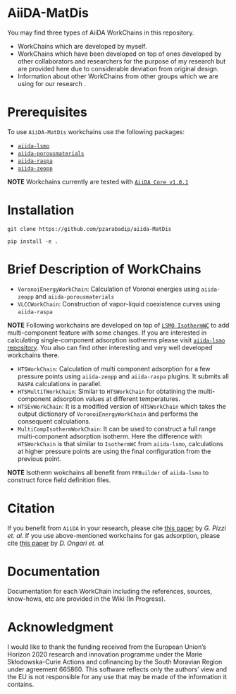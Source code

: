 # AiiDA-MatDis

You may find three types of AiiDA WorkChains in this
repository.

* WorkChains which are developed by myself.
* WorkChains which have been developed on top of ones developed by other collaborators and
researchers for the purpose of my research but are provided here due to considerable deviation from
original design.
* Information about other WorkChains from other groups which we are using for our research .

# Prerequisites
To use `AiiDA-MatDis` workchains use the following packages:
* [`aiida-lsmo`](https://github.com/lsmo-epfl/aiida-lsmo)
* [`aiida-porousmaterials`](https://github.com/pzarabadip/aiida-porousmaterials)
* [`aiida-raspa`](https://github.com/yakutovicha/aiida-raspa)
* [`aiida-zeopp`](https://github.com/ltalirz/aiida-zeopp)

**NOTE** Workchains currently are tested with [`AiiDA Core v1.0.1`](https://github.com/aiidateam/aiida-core/tree/v1.0.1)
# Installation
`git clone https://github.com/pzarabadip/aiida-MatDis`

`pip install -e .`
# Brief Description of WorkChains
* `VoronoiEnergyWorkChain`: Calculation of Voronoi energies using `aiida-zeopp` and `aiida-porousmaterials`
* `VLCCWorkChain`: Construction of vapor-liquid coexistence curves using `aiida-raspa`

**NOTE** Following workchains are developed on top of [`LSMO IsothermWC`](https://github.com/lsmo-epfl/aiida-lsmo) to add multi-component feature with some changes. If you are interested in calculating single-component adsorption isotherms please visit [`aiida-lsmo` repository](https://github.com/lsmo-epfl/aiida-lsmo). You also can find other interesting and very well developed workchains there.

* `HTSWorkChain`: Calculation of multi component adsorption for a few pressure points using `aiida-zeopp` and `aiida-raspa` plugins. It submits all `RASPA` calculations in parallel.
* `HTSMultiTWorkChain`: Similar to `HTSWorkChain` for obtatining the multi-component adsorption values at different temperatures.
* `HTSEvWorkChain`: It is a modified version of `HTSWorkChain` which takes the output dictionary of `VoronoiEnergyWorkChain` and performs the consequent calculations.
* `MultiCompIsothermWorkChain`: It can be used to construct a full range multi-component adsorption isotherm. Here the difference with `HTSWorkChain` is that similar to `IsothermWC` from `aiida-lsmo`, calculations at higher pressure points are using the final configuration from the previous point.

**NOTE** Isotherm wokchains all benefit from `FFBuilder` of `aiida-lsmo` to construct force field definition files.

# Citation
If you benefit from `AiiDA` in your research, please cite [this paper](https://www.sciencedirect.com/science/article/pii/S0927025615005820?via%3Dihub) by *G. Pizzi et. al.*
If you use above-mentioned workchains for gas adsorption, please cite [this paper](https://pubs.acs.org/doi/10.1021/acscentsci.9b00619) by *D. Ongari et. al.*

# Documentation
Documentation for each WorkChain including the references, sources, know-hows, etc are provided in
the Wiki (In Progress).

# Acknowledgment
I would like to thank the funding received from the European Union’s Horizon 2020 research and innovation programme under the Marie Skłodowska-Curie Actions and cofinancing by the South Moravian Region under agreement 665860. This software reflects only the authors’ view and the EU is not responsible for any use that may be made of the information it contains.
